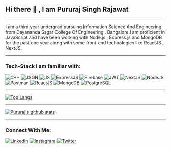 ## Hi there 👋 , I am Pururaj Singh Rajawat

<hr>

I am a third year undergrad pursuing Information Science And Engineering from Dayananda Sagar College Of Engineering , Bangalore.I am proficient in JavaScript and have been working with Node.js , Express.js and MongoDB for the past one year along with some front-end technologies like ReactJS , NextJS.

<hr>

### Tech-Stack I am familiar with:
![C++](https://img.shields.io/badge/C%2B%2B-00599C?style=for-the-badge&logo=c%2B%2B&logoColor=white) ![JSON](https://img.shields.io/badge/json-5E5C5C?style=for-the-badge&logo=json&logoColor=white) ![JS](https://img.shields.io/badge/JavaScript-323330?style=for-the-badge&logo=javascript&logoColor=F7DF1E) ![ExpressJS](https://img.shields.io/badge/Express.js-000000?style=for-the-badge&logo=express&logoColor=white) ![Firebase](https://img.shields.io/badge/firebase-ffca28?style=for-the-badge&logo=firebase&logoColor=black) ![JWT](https://img.shields.io/badge/JWT-000000?style=for-the-badge&logo=JSON%20web%20tokens&logoColor=white) ![NextJS](https://img.shields.io/badge/next.js-000000?style=for-the-badge&logo=nextdotjs&logoColor=white) ![NodeJS](https://img.shields.io/badge/Node.js-339933?style=for-the-badge&logo=nodedotjs&logoColor=white) ![Postman](https://img.shields.io/badge/Postman-FF6C37?style=for-the-badge&logo=Postman&logoColor=white) ![ReactJS](https://img.shields.io/badge/React-20232A?style=for-the-badge&logo=react&logoColor=61DAFB) ![MongoDB](https://img.shields.io/badge/MongoDB-4EA94B?style=for-the-badge&logo=mongodb&logoColor=white) ![PostgreSQL](https://img.shields.io/badge/PostgreSQL-316192?style=for-thebadge&logo=postgresql&logoColor=white) 

<hr>

[![Top Langs](https://github-readme-stats.vercel.app/api/top-langs/?username=pururaj987)](https://github.com/anuraghazra/github-readme-stats)

<hr>

[![Pururaj's github stats](https://github-readme-stats.vercel.app/api?username=pururaj987&count_private=true&show_icons=true&theme=radical&hide_rank=false)](https://github.com/anuraghazra/github-readme-stats)

<hr>

### Connect With Me:
 [![LinkedIn](https://img.icons8.com/ios-glyphs/30/000000/linkedin.png)][1]
 [![Instagram](https://img.icons8.com/material-outlined/30/000000/instagram-new--v1.png)][2]
 [![Twitter](https://img.icons8.com/ios-glyphs/30/000000/twitter--v1.png)][3]


[1]: https://www.linkedin.com/in/pururaj23/
[2]: https://www.instagram.com/_pururaj_/
[3]: https://twitter.com/pururajrajawat

<!---
pururaj987/pururaj987 is a ✨ special ✨ repository because its `README.md` (this file) appears on your GitHub profile.
You can click the Preview link to take a look at your changes.
--->
